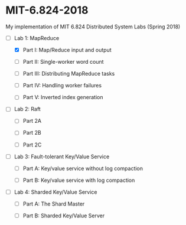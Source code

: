 # MIT-6.824-2018
My implementation of MIT 6.824 Distributed System Labs (Spring 2018)

- [ ] Lab 1: MapReduce

    - [x] Part I: Map/Reduce input and output
    
    - [ ] Part II: Single-worker word count
    
    - [ ] Part III: Distributing MapReduce tasks
    
    - [ ] Part IV: Handling worker failures
    
    - [ ] Part V: Inverted index generation

- [ ] Lab 2: Raft

    - [ ] Part 2A
    
    - [ ] Part 2B
    
    - [ ] Part 2C

- [ ] Lab 3: Fault-tolerant Key/Value Service

    - [ ] Part A: Key/value service without log compaction
    
    - [ ] Part B: Key/value service with log compaction
    
- [ ] Lab 4: Sharded Key/Value Service

    - [ ] Part A: The Shard Master
    
    - [ ] Part B: Sharded Key/Value Server
